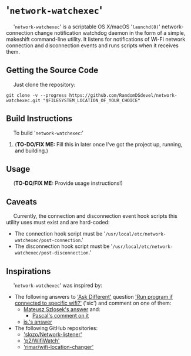 # '`network-watchexec`'

&nbsp;&nbsp;&nbsp;&nbsp;&nbsp;'`network-watchexec`' is a scriptable OS X/macOS '`launchd(8)`' network-connection change notification watchdog daemon in the form of a simple, makeshift command-line utility.  It listens for notifications of Wi-Fi network connection and disconnection events and runs scripts when it receives them.  

## Getting the Source Code

&nbsp;&nbsp;&nbsp;&nbsp;&nbsp;Just clone the repository:  

```
git clone -v --progress https://github.com/RandomDSdevel/network-watchexec.git "$FILESYSTEM_LOCATION_OF_YOUR_CHOICE"
```

## Build Instructions

&nbsp;&nbsp;&nbsp;&nbsp;&nbsp;To build '`network-watchexec`:'  

 1. (**TO-DO/FIX ME:**  Fill this in later once I've got the project up, running, and building.)  

## Usage

&nbsp;&nbsp;&nbsp;&nbsp;&nbsp;(**TO-DO/FIX ME:**  Provide usage instructions!)  

## Caveats

&nbsp;&nbsp;&nbsp;&nbsp;&nbsp;Currently, the connection and disconnection event hook scripts this utility uses must exist and are hard-coded:  

 - The connection hook script must be '`/usr/local/etc/network-watchexec/post-connection`.'  
 - The disconnection hook script must be '`/usr/local/etc/network-watchexec/post-disconnection`.'  

## Inspirations

&nbsp;&nbsp;&nbsp;&nbsp;&nbsp;'`network-watchexec`' was inspired by:  

 - The following answers to ['Ask Different'](https://apple.stackexchange.com/) question ['Run program if connected to specific wifi?'](https://apple.stackexchange.com/questions/139267/run-program-if-connected-to-specific-wifi) ('sic') and comment on one of them:  
   - [Mateusz Szlosek's answer](https://apple.stackexchange.com/a/164001/70614) and:  
     - [Pascal's comment on it](https://apple.stackexchange.com/questions/139267/run-program-if-connected-to-specific-wifi#comment328725_164001)
   - [js.'s answer](https://apple.stackexchange.com/a/381282/70614)
 - The following GitHub repositories:  
   - ['slozo/Network-listener'](https://github.com/slozo/Network-listener)
   - ['p2/WifiWatch'](https://github.com/p2/WifiWatch)
   - ['rimar/wifi-location-changer'](https://github.com/rimar/wifi-location-changer)
